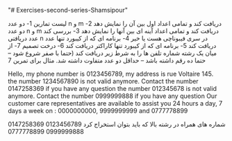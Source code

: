 "# Exercises-second-series-Shamsipour" 

لیست تمارین 
1- دو عدد n  و m دریافت کند و تمامی اعداد اول بین آن را نمایش دهد 
2- دو عدد n و m دریافت کند و تمامی اعداد آینه ای بین آنها را نمایش دهد 
3- بررسی کند عدد دریافتی n در سری فیبوناچی هست یا خیر 
4- برنامه ای که از کیبورد تنها عدد دریافت کند 
5- برنامه ای که از کیبورد تنها کاراکتر دریافت کند 
6- درخت تصمیم
7- از میان یک رشته شماره تلفن ها را به شرط زیر دریافت کند (حتما با صفر شروع شود – حتما ده رقم داشته باشد – حداقل دو عدد متفاوت داشته شد. 
مثال برای تمرین 7 
 
 
Hello, my phone number is 0123456789, my address is rue Voltaire 145.  
the number 1234567890 is not valid anymore. Contact the number 0147258369 if you have any question 
the number 012345678 is not valid anymore. Contact the number 0999999888 if you have any question 
Our customer care representatives are available to assist you 24 hours a day, 7 days a week on : 0000000000, 9999999999 and 0777778899 
 
 
شماره های همراه در رشته بالا که باید بتوان استخراج کرد 
0123456789 
0147258369 
0999999888 
0777778899
